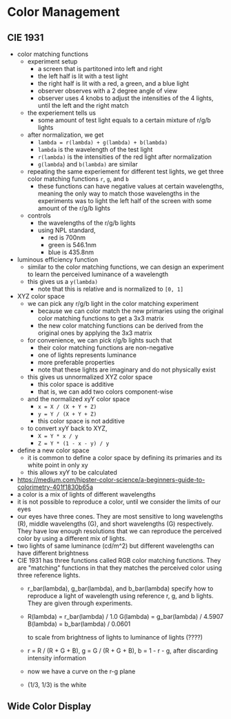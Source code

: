 Color Management
================

## CIE 1931

- color matching functions
  - experiment setup
    - a screen that is partitoned into left and right
    - the left half is lit with a test light
    - the right half is lit with a red, a green, and a blue light
    - observer observes with a 2 degree angle of view
    - observer uses 4 knobs to adjust the intensities of the 4 lights, until the
      left and the right match
  - the experiement tells us
    - some amount of test light equals to a certain mixture of r/g/b lights
  - after normalization, we get
    - `lambda = r(lambda) + g(lambda) + b(lambda)`
    - `lambda` is the wavelength of the test light
    - `r(lambda)` is the intensities of the red light after normalization
    - `g(lambda`) and `b(lambda)` are similar
  - repeating the same experiement for different test lights, we get three
    color matching functions `r`, `g`, and `b` 
    - these functions can have negative values at certain wavelengths, meaning
      the only way to match those wavelengths in the experiments was to light
      the left half of the screen with some amount of the r/g/b lights
  - controls
    - the wavelengths of the r/g/b lights
    - using NPL standard,
      - red is 700nm
      - green is 546.1nm
      - blue is 435.8nm
- luminous efficiency function
  - similar to the color matching functions, we can design an experiment to
    learn the perceived luminance of a wavelength
  - this gives us a `y(lambda)`
    - note that this is relative and is normalized to `[0, 1]`
- XYZ color space
  - we can pick any r/g/b light in the color matching experiment
    - because we can color match the new primaries using the original color
      matching functions to get a 3x3 matrix
    - the new color matching functions can be derived from the original ones
      by applying the 3x3 matrix
  - for convenience, we can pick r/g/b lights such that
    - their color matching functions are non-negative
    - one of lights represents luminance
    - more preferable properties
    - note that these lights are imaginary and do not physically exist
  - this gives us unnormalized XYZ color space
    - this color space is additive
    - that is, we can add two colors component-wise
  - and the normalized xyY color space
    - `x = X / (X + Y + Z)`
    - `y = Y / (X + Y + Z)`
    - this color space is not additive
  - to convert xyY back to XYZ,
    - `X = Y * x / y`
    - `Z = Y * (1 - x - y) / y`
- define a new color space
  - it is common to define a color space by defining its primaries and its
    white point in only xy
  - this allows xyY to be calculated
- <https://medium.com/hipster-color-science/a-beginners-guide-to-colorimetry-401f1830b65a>
- a color is a mix of lights of different wavelengths
- it is not possible to reproduce a color, until we consider the limits of our
  eyes
- our eyes have three cones.  They are most sensitive to long wavelengths (R),
  middle wavelengths (G), and short wavelengths (G) respectively.  They have
  low enough resolutions that we can reproduce the perceived color by using a
  different mix of lights.
- two lights of same luminance (cd/m^2) but different wavelengths can have
  different brightness
- CIE 1931 has three functions called RGB color matching functions.  They are
  "matching" functions in that they matches the perceived color using three
  reference lights.
  - r\_bar(lambda), g\_bar(lambda), and b\_bar(lambda) specify how to reproduce a light of
    wavelength using reference r, g, and b lights.  They are given through
    experiments.
  - R(lambda) = r\_bar(lambda) / 1.0
    G(lambda) = g\_bar(lambda) / 4.5907
    B(lambda) = b\_bar(lambda) / 0.0601

    to scale from brightness of lights to luminance of lights (????)
  - r = R / (R + G + B), g = G / (R + G + B), b = 1 - r - g, after discarding
    intensity information
  - now we have a curve on the r-g plane
  - (1/3, 1/3) is the white

## Wide Color Display
